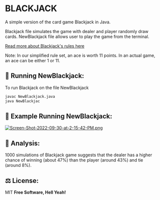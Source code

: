# BLACKJACK 

A simple version of the card game Blackjack in Java. 

Blackjack file simulates the game with dealer and player randomly draw cards.
NewBlackjack file allows user to play the game from the terminal. 


<a href="https://bicyclecards.com/how-to-play/blackjack/">Read more about Blackjack's rules here</a>

Note: In our simplified rule set, an ace is worth 11 points. In an actual game, an ace can be either 1 or 11.

## 🚀 Running NewBlackjack:
To run Blackjack on the file NewBlackjack

```sh
javac NewBlackjack.java
java NewBlackjac
```

## 👀 Example Running NewBlackjack:
[![Screen-Shot-2022-09-30-at-2-15-42-PM.png](https://i.postimg.cc/T1D3STwS/Screen-Shot-2022-09-30-at-2-15-42-PM.png)](https://postimg.cc/tn9bnQFt)

## 📝 Analysis:
1000 simulations of Blackjack game suggests that the dealer has a higher chance of winning (about 47%) than the player (around 43%) and tie (around 8%).

## ⚖️ License:

MIT **Free Software, Hell Yeah!**
